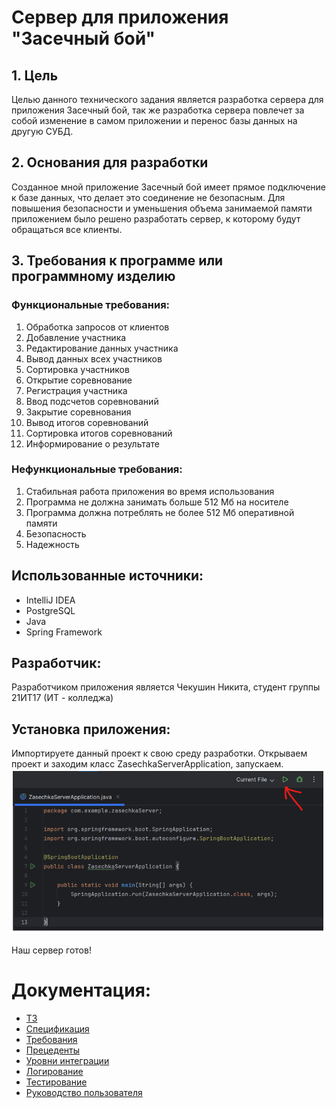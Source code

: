 # Сервер для приложения "Засечный бой"
## 1. Цель
Целью данного технического задания является разработка сервера для приложения Засечный бой, так же разработка сервера повлечет за собой изменение в самом приложении и перенос базы данных на другую СУБД.  
## 2. Основания для разработки
Созданное мной приложение Засечный бой имеет прямое подключение к базе данных, что делает это соединение не безопасным. Для повышения безопасности и уменьшения объема занимаемой памяти приложением было решено разработать сервер, к которому будут обращаться все клиенты.
## 3. Требования к программе или программному изделию
### Функциональные требования:
1.	Обработка запросов от клиентов
2.	Добавление участника
3.	Редактирование данных участника
4.	Вывод данных всех участников
5.	Сортировка участников
6.	Открытие соревнование
7.	Регистрация участника
8.	Ввод подсчетов соревнований
9.	Закрытие соревнования
10.	Вывод итогов соревнований
11.	Сортировка итогов соревнований
12.	Информирование о результате


### Нефункциональные требования:
1.	Стабильная работа приложения во время использования
2.	Программа не должна занимать больше 512 Мб на носителе
3.	Программа должна потреблять не более 512 Мб оперативной памяти
4.	Безопасность
5.	Надежность

## Использованные источники:
- IntelliJ IDEA
- PostgreSQL
- Java
- Spring Framework 

## Разработчик:
Разработчиком приложения является Чекушин Никита, студент группы 21ИТ17 (ИТ - колледжа)

## Установка приложения:
Импортируете данный проект к свою среду разработки. Открываем проект и заходим класс ZasechkaServerApplication, запускаем.
![Картинка](https://github.com/Chekesh/ZasechkaServer/blob/master/photo/%D0%B7%D0%B0%D0%BF%D1%83%D1%81%D0%BA.png)

Наш сервер готов! 

# Документация:

+ [ТЗ](https://github.com/Chekesh/ZasechkaServer/wiki/1.-%D0%A2%D0%97)
+ [Спецификация](https://github.com/Chekesh/ZasechkaServer/wiki/2.-%D0%A1%D0%BF%D0%B5%D1%86%D0%B8%D1%84%D0%B8%D0%BA%D0%B0%D1%86%D0%B8%D1%8F)
+ [Требования](https://github.com/Chekesh/ZasechkaServer/wiki/3.-%D0%A2%D1%80%D0%B5%D0%B1%D0%BE%D0%B2%D0%B0%D0%BD%D0%B8%D1%8F)
+ [Прецеденты](https://github.com/Chekesh/ZasechkaServer/wiki/4.-%D0%A2%D0%B0%D0%B1%D0%BB%D0%B8%D1%86%D1%8B-%D0%BF%D1%80%D0%B5%D1%86%D0%B5%D0%B4%D0%B5%D0%BD%D1%82%D0%BE%D0%B2)
+ [Уровни интеграции](https://github.com/Chekesh/ZasechkaServer/wiki/5.-%D0%A3%D1%80%D0%BE%D0%B2%D0%BD%D0%B8-%D0%B8%D0%BD%D1%82%D0%B5%D0%B3%D1%80%D0%B0%D1%86%D0%B8%D0%B8)
+ [Логирование](https://github.com/Chekesh/ZasechkaServer/wiki/6-%D0%9B%D0%BE%D0%B3%D0%B8%D1%80%D0%BE%D0%B2%D0%B0%D0%BD%D0%B8%D0%B5)
+ [Тестирование](https://github.com/Chekesh/ZasechkaServer/wiki/7-%D0%A2%D0%B5%D1%81%D1%82%D0%B8%D1%80%D0%BE%D0%B2%D0%B0%D0%BD%D0%B8%D0%B5)
+ [Руководство пользователя](https://github.com/Chekesh/ZasechkaServer/wiki/8.-%D0%A0%D1%83%D0%BA%D0%BE%D0%B2%D0%BE%D0%B4%D1%81%D1%82%D0%B2%D0%BE-%D0%BF%D0%BE%D0%BB%D1%8C%D0%B7%D0%BE%D0%B2%D0%B0%D1%82%D0%B5%D0%BB%D1%8F)
